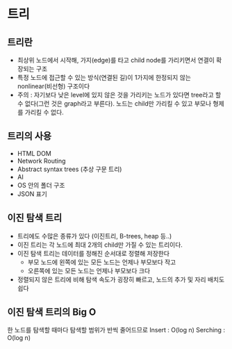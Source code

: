 # 트리
## 트리란
- 최상위 노드에서 시작해, 가지(edge)를 타고 child node를 가리키면서 연결이 확장되는 구조
- 특정 노드에 접근할 수 있는 방식(연결된 길)이 1가지에 한정되지 않는 nonlinear(비선형) 구조이다
- 주의 : 자기보다 낮은 level에 있지 않은 것을 가리키는 노드가 있다면 tree라고 할 수 없다(그런 것은 graph라고 부른다). 노드는 child만 가리킬 수 있고 부모나 형제를 가리킬 수 없다.

## 트리의 사용
- HTML DOM
- Network Routing
- Abstract syntax trees (추상 구문 트리)
- AI
- OS 안의 폴더 구조
- JSON 표기

## 이진 탐색 트리
- 트리에도 수많은 종류가 있다 (이진트리, B-trees, heap 등..)
- 이진 트리는 각 노드에 최대 2개의 child만 가질 수 있는 트리이다.
- 이진 탐색 트리는 데이터를 정해진 순서대로 정렬해 저장한다
    * 부모 노드에 왼쪽에 있는 모든 노드는 언제나 부모보다 작고
    * 오른쪽에 있는 모든 노드는 언제나 부모보다 크다
- 정렬되지 않은 트리에 비해 탐색 속도가 굉장히 빠르고, 노드의 추가 및 자리 배치도 쉽다

## 이진 탐색 트리의 Big O
한 노드를 탐색할 때마다 탐색할 범위가 반씩 줄어드므로
Insert : O(log n)
Serching : O(log n)
